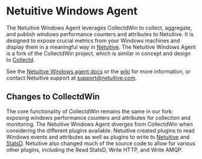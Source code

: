 Netuitive Windows Agent
========================

The Netuitive Windows Agent leverages CollectdWin to collect, aggregate, and publish windows performance counters and attributes to Netuitive. It is designed to expose crucial metrics from your Windows machines and display them in a meaningful way in [Netuitive](https://http://www.netuitive.com/). The Netuitive Windows Agent is a fork of the CollectdWin project, which is similar in concept and design to [Collectd](https://collectd.org).

See the [Netuitive Windows agent docs](https://help.netuitive.com/Content/Misc/Datasources/new_jvm_datasource.htm) or the [wiki](../../wiki) for more information, or contact Netuitive support at [support@netuitive.com](mailto:support@netuitive.com).

Changes to CollectdWin
-----------------------

The core functionality of CollectdWin remains the same in our fork: exposing windows performance counters and attributes for collection and monitoring. The Netuitive Windows Agent diverges from CollectdWin when considering the different plugins available. Netuitive created plugins to read Windows events and attributes as well as plugins to write to [Netuitive](https://http://www.netuitive.com/) and [StatsD](https://github.com/etsy/statsd). Netuitive also changed much of the source code to allow for various other plugins, including the Read StatsD, Write HTTP, and Write AMQP.

